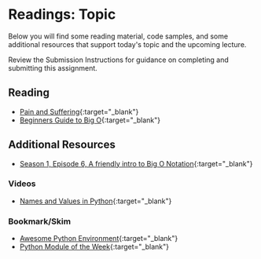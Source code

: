 # Readings: Topic

Below you will find some reading material, code samples, and some additional resources that support today's topic and the upcoming lecture.

Review the Submission Instructions for guidance on completing and submitting this assignment.

## Reading

- [Pain and Suffering](./notes/pain_suffering){:target="_blank"}
- [Beginners Guide to Big O](https://rob-bell.net/2009/06/a-beginners-guide-to-big-o-notation/){:target="_blank"}

## Additional Resources

- [Season 1, Episode 6, A friendly intro to Big O Notation](https://www.codenewbie.org/basecs/8){:target="_blank"}

### Videos

- [Names and Values in Python](https://www.youtube.com/watch?v=_AEJHKGk9ns){:target="_blank"}

### Bookmark/Skim

- [Awesome Python Environment](https://towardsdatascience.com/how-to-setup-an-awesome-python-environment-for-data-science-or-anything-else-35d358cc95d5){:target="_blank"}
- [Python Module of the Week](https://pymotw.com/3/index.html){:target="_blank"}
